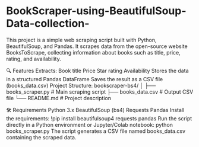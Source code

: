 # BookScraper-using-BeautifulSoup-Data-collection-
This project is a simple web scraping script built with Python, BeautifulSoup, and Pandas. It scrapes data from the open-source website BooksToScrape, collecting information about books such as title, price, rating, and availability.

🔍 Features
      Extracts:
      Book title
      Price
      Star rating
      Availability
      Stores the data in a structured Pandas DataFrame
      Saves the result as a CSV file (books_data.csv)
Project Structure:
      bookscraper-bs4/
      │
      ├── books_scraper.py       # Main scraping script
      ├── books_data.csv         # Output CSV file
      └── README.md              # Project description

🛠 Requirements
     Python 3.x
     BeautifulSoup (bs4)
     Requests
     Pandas
Install the requirements:
    !pip install beautifulsoup4 requests pandas
Run the script directly in a Python environment or Jupyter/Colab notebook:
    python books_scraper.py
The script generates a CSV file named books_data.csv containing the scraped data.


